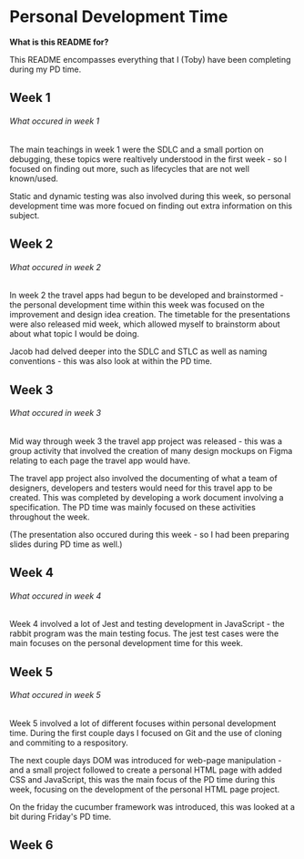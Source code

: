 # Personal Development Time

**What is this README for?**

This README encompasses everything that I (Toby) have been completing during my PD time.

## Week 1
###### What occured in week 1 ######
The main teachings in week 1 were the SDLC and a small portion on debugging, these topics were realtively understood in the first week - so I focused on finding out more, such as lifecycles that 
are not well known/used.

Static and dynamic testing was also involved during this week, so personal development time was more focued on finding out extra information on this subject.

## Week 2
###### What occured in week 2 ######
In week 2 the travel apps had begun to be developed
and brainstormed - the personal development time within this week was focused on the improvement and 
design idea creation. The timetable for the presentations were also released mid week, which allowed myself to brainstorm about about what topic
I would be doing.

Jacob had delved deeper into the SDLC and STLC as well as naming conventions - this was also look at within the PD time.

## Week 3
###### What occured in week 3 ######
Mid way through week 3 the travel app project was released - this was a group activity that involved the creation of many design mockups on Figma relating to each page the travel app would have. 

The travel app project also involved the documenting of what a team of designers, developers and testers would need for this travel app to be created. This was completed by developing a work document involving a specification. The PD time was mainly focused on these activities throughout the week.

(The presentation also occured during this week - so I had been preparing slides during PD time as well.)


## Week 4
###### What occured in week 4 ######
Week 4 involved a lot of Jest and testing development in JavaScript - the rabbit program was the main testing focus. The jest test cases were the main focuses on the personal development time for this week.

## Week 5
###### What occured in week 5 ######
Week 5 involved a lot of different focuses within personal development time. During the first couple days I focused on Git and the use of cloning and commiting to a respository. 

The next couple days DOM was introduced for web-page manipulation - and a small project followed to create a personal HTML page with added CSS and JavaScript, this was the main focus of the PD time during this week, focusing on the development of the personal HTML page project. 

On the friday the cucumber framework was introduced, this was looked at a bit during Friday's PD time.


## Week 6



